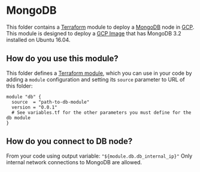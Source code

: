 # MongoDB

This folder contains a [Terraform](https://www.terraform.io/) module to deploy a 
[MongoDB](https://www.mongodb.com/) node in [GCP](https://cloud.google.com/). This module 
is designed to deploy a [GCP Image](https://cloud.google.com/compute/docs/images) 
that has MongoDB 3.2 installed on Ubuntu 16.04.


## How do you use this module?

This folder defines a [Terraform module](https://www.terraform.io/docs/modules/usage.html), which you can use in your
code by adding a `module` configuration and setting its `source` parameter to URL of this folder:

```hcl
module "db" {
  source  = "path-to-db-module"
  version = "0.0.1"
  # See variables.tf for the other parameters you must define for the db module
}
``` 


## How do you connect to DB node?

From your code using output variable: `"${module.db.db_internal_ip}"`
Only internal network connections to MongoDB are allowed.

